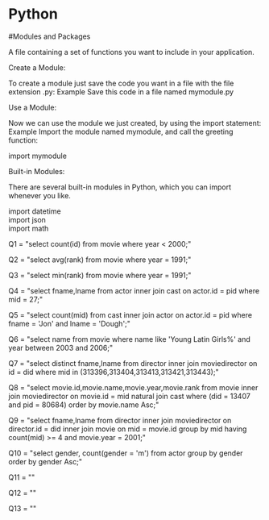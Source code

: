 # Python

#Modules and Packages

A file containing a set of functions you want to include in your application.

Create a Module:

To create a module just save the code you want in a file with the file extension .py:
Example
Save this code in a file named mymodule.py

Use a Module:

Now we can use the module we just created, by using the import statement:
Example
Import the module named mymodule, and call the greeting function:

import mymodule

Built-in Modules:

There are several built-in modules in Python, which you can import whenever you like.

import datetime   
import json      
import math



Q1 = "select count(id) from movie where year < 2000;"

Q2 = "select avg(rank) from movie where year = 1991;"

Q3 = "select min(rank) from movie where year = 1991;"

Q4 = "select fname,lname from actor inner join cast on actor.id = pid where mid = 27;"

Q5 = "select count(mid) from cast inner join actor on actor.id = pid where fname = 'Jon' and lname = 'Dough';"

Q6 = "select name from movie where name like 'Young Latin Girls%' and year between 2003 and 2006;"

Q7 = "select distinct fname,lname from director inner join moviedirector on id = did where mid in (313396,313404,313413,313421,313443);"

Q8 = "select movie.id,movie.name,movie.year,movie.rank from movie inner join moviedirector on movie.id = mid natural join cast where (did = 13407 and pid = 80684) order by movie.name Asc;"

Q9 = "select fname,lname from director inner join moviedirector on director.id = did inner join movie on mid = movie.id group by mid having count(mid) >= 4 and movie.year = 2001;"

Q10 = "select gender, count(gender = 'm') from actor group by gender order by gender Asc;"

Q11 = ""

Q12 = ""

Q13 = ""

